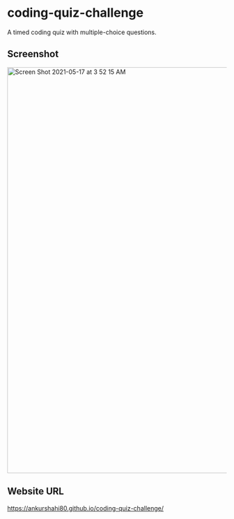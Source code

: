 # coding-quiz-challenge
A timed coding quiz with multiple-choice questions.

## Screenshot
<img width="931" alt="Screen Shot 2021-05-17 at 3 52 15 AM" src="https://user-images.githubusercontent.com/79622822/118451494-507a4380-b6c3-11eb-83c6-d8dcafd8a9e0.png">

## Website URL
https://ankurshahi80.github.io/coding-quiz-challenge/